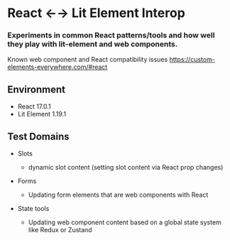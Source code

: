 # React &larr;&rarr; Lit Element Interop

### Experiments in common React patterns/tools and how well they play with lit-element and web components.

Known web component and React compatibility issues https://custom-elements-everywhere.com/#react

## Environment

- React 17.0.1
- Lit Element 1.19.1

## Test Domains

- Slots

  - dynamic slot content (setting slot content via React prop changes)

- Forms

  - Updating form elements that are web components with React

- State tools

  - Updating web component content based on a global state system like Redux or Zustand
